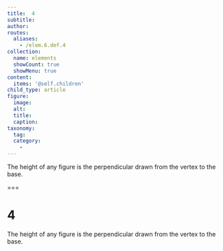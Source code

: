 ```yaml
---
title:  4
subtitle: 
author:
routes:
  aliases:
    - /elem.6.def.4
collection:
  name: elements
  showCount: true
  showMenu: true
content:
  items: '@self.children'
child_type: article
figure:
  image:
  alt:
  title:
  caption:
taxonomy:
  tag:
  category:
    - 
---
```


<p>The <hi rend="bold">height</hi> of any figure is the perpendicular drawn from the vertex to the base.</p>

===

<h1>4</h1>
<p>The <span class="bold">height</span> of any figure is the perpendicular drawn from the vertex to the base.</p>

